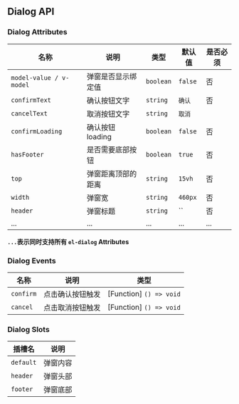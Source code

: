 ## Dialog API

### Dialog Attributes

| 名称                    | 说明               | 类型      | 默认值  | 是否必须 |
| ----------------------- | ------------------ | --------- | ------- | -------- |
| `model-value / v-model` | 弹窗是否显示绑定值 | `boolean` | `false` | 否       |
| `confirmText`           | 确认按钮文字       | `string`  | `确认`  | 否       |
| `cancelText`            | 取消按钮文字       | `string`  | `取消`  |
| `confirmLoading`        | 确认按钮 loading   | `boolean` | `false` | 否       |
| `hasFooter`             | 是否需要底部按钮   | `boolean` | `true`  | 否       |
| `top`                   | 弹窗距离顶部的距离 | `string`  | `15vh`  | 否       |
| `width`                 | 弹窗宽             | `string`  | `460px` | 否       |
| `header`                | 弹窗标题           | `string`  | ``      | 否       |
| ...                     | ...                | ...       | ...     | ...      |

**`...`表示同时支持所有 `el-dialog` Attributes**

### Dialog Events

| 名称      | 说明             | 类型                    |
| --------- | ---------------- | ----------------------- |
| `confirm` | 点击确认按钮触发 | [Function] `() => void` |
| `cancel`  | 点击取消按钮触发 | [Function] `() => void` |

### Dialog Slots

| 插槽名    | 说明     |
| --------- | -------- |
| `default` | 弹窗内容 |
| `header`  | 弹窗头部 |
| `footer`  | 弹窗底部 |
